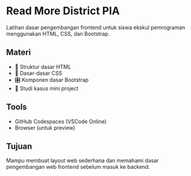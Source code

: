 # Read More District PIA

Latihan dasar pengembangan frontend untuk siswa ekskul pemrograman menggunakan HTML, CSS, dan Bootstrap.

## Materi

- 📄 Struktur dasar HTML
- 🎨 Dasar-dasar CSS
- 🎛️ Komponen dasar Bootstrap
- 🧠 Studi kasus mini project

## Tools

- GitHub Codespaces (VSCode Online)
- Browser (untuk preview)

## Tujuan

Mampu membuat layout web sederhana dan memahami dasar pengembangan web frontend sebelum masuk ke backend.
